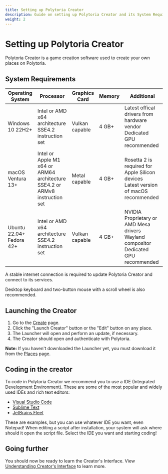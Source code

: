```yaml
---
title: Setting up Polytoria Creator
description: Guide on setting up Polytoria Creator and its System Requirements.
weight: 2
---
```


# Setting up Polytoria Creator

Polytoria Creator is a game creation software used to create your own places on Polytoria.

## System Requirements

| Operating System            | Processor                                                                         | Graphics Card  | Memory | Additional                                                   |
| --------------------------- | --------------------------------------------------------------------------------- | -------------- | ------ | ------------------------------------------------------------ |
| Windows 10 22H2+            | Intel or AMD<br>x64 architecture<br>SSE4.2 instruction set                        | Vulkan capable  | 4 GB+  | Latest offical drivers from hardware vendor<br>Dedicated GPU recommended                  |
| macOS Ventura 13+          | Intel or Apple M1<br>x64 or ARM64 architecture<br>SSE4.2 or ARMv8 instruction set | Metal capable  | 4 GB+  | Rosetta 2 is required for Apple Silicon devices<br>Latest version of macOS recommended              |
| Ubuntu 22.04+<br>Fedora 42+ | Intel or AMD<br>x64 architecture<br>SSE4.2 instruction set                        | Vulkan capable | 4 GB+  | NVIDIA Proprietary or AMD Mesa drivers<br>Wayland compositor<br>Dedicated GPU recommended |

A stable internet connection is required to update Polytoria Creator and connect to its services.

Desktop keyboard and two-button mouse with a scroll wheel is also recommended.

## Launching the Creator

1. Go to the [Create](https://polytoria.com/create/) page.
2. Click the "Launch Creator" button or the "Edit" button on any place.
3. The Launcher will open and perform an update, if necessary.
4. The Creator should open and authenticate with Polytoria.

<strong>Note:</strong>
If you haven't downloaded the Launcher yet, you must download it from the [Places](https://polytoria.com/places/) page.

## Coding in the creator

To code in Polytoria Creator we recommend you to use a IDE (Integrated Development Environment). These are some of the most popular and widely used IDEs and rich text editors:

- [Visual Studio Code](https://code.visualstudio.com/)
- [Sublime Text](https://www.sublimetext.com/)
- [JetBrains Fleet](https://www.jetbrains.com/fleet/)

These are examples, but you can use whatever IDE you want, even Notepad! When editing a script after installation, your system will ask where should it open the script file. Select the IDE you want and starting coding!

## Going further

You should now be ready to learn the Creator's Interface. View [Understanding Creator's Interface](/tutorials/getting-started/creator-interface/) to learn more.
